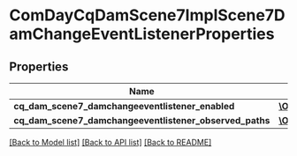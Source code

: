 # ComDayCqDamScene7ImplScene7DamChangeEventListenerProperties

## Properties
Name | Type | Description | Notes
------------ | ------------- | ------------- | -------------
**cq_dam_scene7_damchangeeventlistener_enabled** | [**\OpenAPI\Client\Model\ConfigNodePropertyBoolean**](ConfigNodePropertyBoolean.md) |  | [optional] 
**cq_dam_scene7_damchangeeventlistener_observed_paths** | [**\OpenAPI\Client\Model\ConfigNodePropertyArray**](ConfigNodePropertyArray.md) |  | [optional] 

[[Back to Model list]](../README.md#documentation-for-models) [[Back to API list]](../README.md#documentation-for-api-endpoints) [[Back to README]](../README.md)


